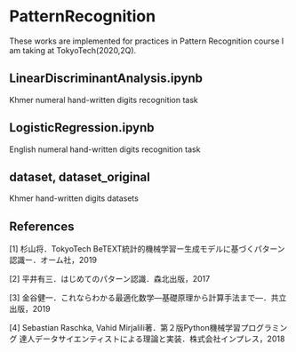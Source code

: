 # PatternRecognition
These works are implemented for practices in Pattern Recognition course I am taking at TokyoTech(2020,2Q).

## LinearDiscriminantAnalysis.ipynb
Khmer numeral hand-written digits recognition task

## LogisticRegression.ipynb
English numeral hand-written digits recognition task

## dataset, dataset_original
Khmer hand-written digits datasets

## References
[1] 杉山将．TokyoTech BeTEXT統計的機械学習ー生成モデルに基づくパターン認識ー．オーム社，2019

[2] 平井有三．はじめてのパターン認識．森北出版，2017

[3] 金谷健一．これならわかる最適化数学―基礎原理から計算手法まで―．共立出版，2019

[4] Sebastian Raschka, Vahid Mirjalili著．第２版Python機械学習プログラミング 達人データサイエンティストによる理論と実装．株式会社インプレス，2018
